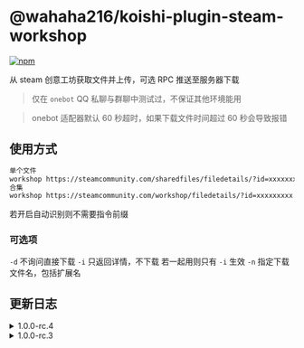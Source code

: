 # @wahaha216/koishi-plugin-steam-workshop

[![npm](https://img.shields.io/npm/v/@wahaha216/koishi-plugin-steam-workshop?style=flat-square)](https://www.npmjs.com/package/@wahaha216/koishi-plugin-steam-workshop)

从 steam 创意工坊获取文件并上传，可选 RPC 推送至服务器下载

> 仅在 `onebot` QQ 私聊与群聊中测试过，不保证其他环境能用

> onebot 适配器默认 60 秒超时，如果下载文件时间超过 60 秒会导致报错

## 使用方式

```tex
单个文件
workshop https://steamcommunity.com/sharedfiles/filedetails/?id=xxxxxxxxx
合集
workshop https://steamcommunity.com/workshop/filedetails/?id=xxxxxxxxx
```

若开启自动识别则不需要指令前缀

### 可选项

`-d` 不询问直接下载
`-i` 只返回详情，不下载
若一起用则只有 `-i` 生效
`-n` 指定下载文件名，包括扩展名

## 更新日志

<details>
<summary>1.0.0-rc.4</summary>
重构部分代码
</details>

<details>
<summary>1.0.0-rc.3</summary>
1.未启用rpc不会询问是否推送

2.返回远程服务器解析失败信息

</details>
